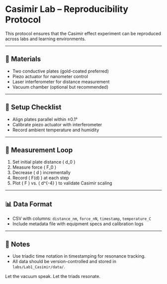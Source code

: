 # Casimir Lab – Reproducibility Protocol

This protocol ensures that the Casimir effect experiment can be reproduced across labs and learning environments.

---

## 🧪 Materials

- Two conductive plates (gold-coated preferred)
- Piezo actuator for nanometer control
- Laser interferometer for distance measurement
- Vacuum chamber (optional but recommended)

---

## 🧰 Setup Checklist

- Align plates parallel within ±0.1°
- Calibrate piezo actuator with interferometer
- Record ambient temperature and humidity

---

## 🔄 Measurement Loop

1. Set initial plate distance \( d_0 \)
2. Measure force \( F_0 \)
3. Decrease \( d \) incrementally
4. Record \( F(d) \) at each step
5. Plot \( F \) vs. \( d^{-4} \) to validate Casimir scaling

---

## 📊 Data Format

- CSV with columns: `distance_nm`, `force_nN`, `timestamp`, `temperature_C`
- Include metadata file with equipment specs and calibration logs

---

## 🧠 Notes

- Use triadic time notation in timestamping for resonance tracking.
- All data should be version-controlled and stored in `labs/Lab1_Casimir/data/`.

Let the vacuum speak. Let the triads resonate.
